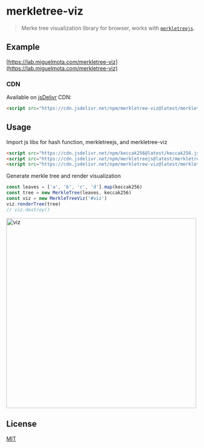 # merkletree-viz

> Merke tree visualization library for browser, works with [`merkletreejs`](https://github.com/miguelmota/merkletreejs).

## Example

[https://lab.miguelmota.com/merkletree-viz](https://lab.miguelmota.com/merkletree-viz)

### CDN

Available on [jsDelivr](https://www.jsdelivr.com/) CDN:

```html
<script src="https://cdn.jsdelivr.net/npm/merkletree-viz@latest/merkletreeviz.js"></script>
```

## Usage

Import js libs for hash function, merkletreejs, and merkletree-viz

```html
<script src="https://cdn.jsdelivr.net/npm/keccak256@latest/keccak256.js"></script>
<script src="https://cdn.jsdelivr.net/npm/merkletreejs@latest/merkletree.js"></script>
<script src="https://cdn.jsdelivr.net/npm/merkletree-viz@latest/merkletreeviz.js"></script>
```

Generate merkle tree and render visualization

```js
const leaves = ['a', 'b', 'c', 'd'].map(keccak256)
const tree = new MerkleTree(leaves, keccak256)
const viz = new MerkleTreeViz('#viz')
viz.renderTree(tree)
// viz.destroy()
```

<img src="https://user-images.githubusercontent.com/168240/201514143-52cc3627-d606-445d-94f3-e8d515f57b9e.png" width="500px" alt="viz" />

## License

[MIT](LICENSE)
